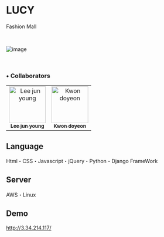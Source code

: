 # LUCY
Fashion Mall

<br>

![image](https://user-images.githubusercontent.com/118879439/227266648-7e3fd953-a9ca-4c32-b145-c4e762fe9c99.png)

<br>

<h3>• Collaborators</h3>
<table>
  <tbody>
    <tr>
      <td align="center"><a href="https://github.com/JUNYONG99"><img src="https://avatars.githubusercontent.com/u/118879439?v=4" width="100px;" alt="Lee jun young"/><br /><sub><b>Lee jun young</b></sub></a></td>
      <td align="center"><a href="https://github.com/D-kwon"><img src="https://avatars.githubusercontent.com/u/46434494?v=4" width="100px;" alt="Kwon doyeon"/><br /><sub><b>Kwon doyeon</b></sub></a></td>   
    </tr>
      </tbody>
</table>

## Language
Html・CSS・Javascript・jQuery・Python・Django FrameWork
## Server
AWS・Linux
## Demo
http://3.34.214.117/
